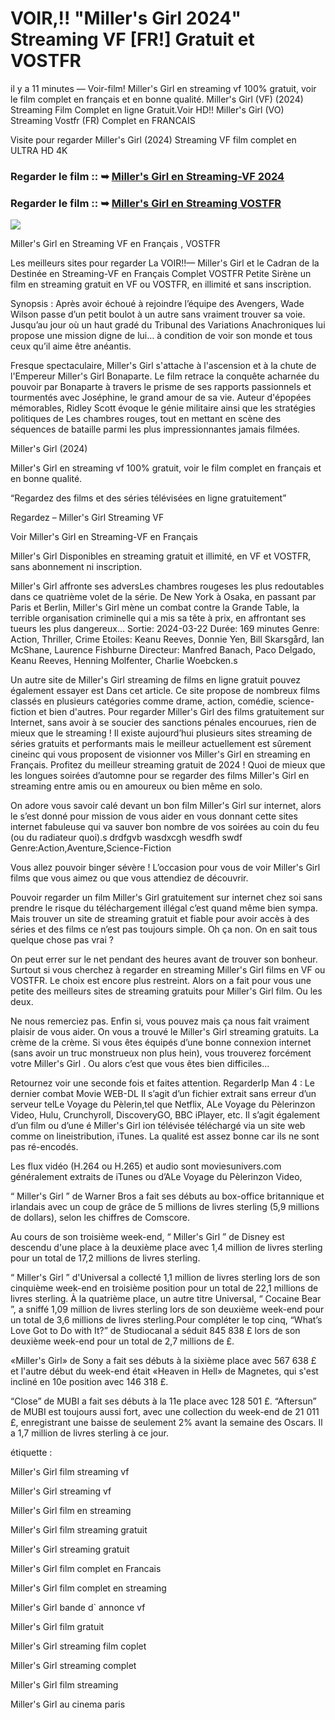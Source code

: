 # VOIR,!! "Miller's Girl 2024" Streaming VF [FR!] Gratuit et VOSTFR

il y a 11 minutes — Voir-film! Miller's Girl en streaming vf 100% gratuit, voir le film complet en français et en bonne qualité. Miller's Girl (VF) (2024) Streaming Film Complet en ligne Gratuit.Voir HD!! Miller's Girl (VO) Streaming Vostfr (FR) Complet en FRANCAIS

Visite pour regarder Miller's Girl (2024) Streaming VF film complet en ULTRA HD 4K

### Regarder le film :: ➥ [Miller's Girl en Streaming-VF 2024](https://t.co/isKnN0D6xL)

### Regarder le film :: ➥ [Miller's Girl en Streaming VOSTFR](https://t.co/isKnN0D6xL)

<p dir="auto"><a href="https://t.co/isKnN0D6xL" title="PLAYNOW" rel="nofollow"><img src="https://i.imgur.com/jhNGoEt.gif" style="max-width: 100%;"></a></p>

Miller's Girl en Streaming VF en Français , VOSTFR

Les meilleurs sites pour regarder La VOIR!!— Miller's Girl et le Cadran de la Destinée en Streaming-VF en Français Complet VOSTFR Petite Sirène un film en streaming gratuit en VF ou VOSTFR, en illimité et sans inscription.

Synopsis : Après avoir échoué à rejoindre l’équipe des Avengers, Wade Wilson passe d’un petit boulot à un autre sans vraiment trouver sa voie. Jusqu’au jour où un haut gradé du Tribunal des Variations Anachroniques lui propose une mission digne de lui… à condition de voir son monde et tous ceux qu’il aime être anéantis.

Fresque spectaculaire, Miller's Girl s'attache à l'ascension et à la chute de l'Empereur Miller's Girl Bonaparte. Le film retrace la conquête acharnée du pouvoir par Bonaparte à travers le prisme de ses rapports passionnels et tourmentés avec Joséphine, le grand amour de sa vie. Auteur d'épopées mémorables, Ridley Scott évoque le génie militaire ainsi que les stratégies politiques de Les chambres rouges, tout en mettant en scène des séquences de bataille parmi les plus impressionnantes jamais filmées.

Miller's Girl (2024)

Miller's Girl en streaming vf 100% gratuit, voir le film complet en français et en bonne qualité.

“Regardez des films et des séries télévisées en ligne gratuitement”

Regardez – Miller's Girl Streaming VF

Voir Miller's Girl en Streaming-VF en Français

Miller's Girl Disponibles en streaming gratuit et illimité, en VF et VOSTFR, sans abonnement ni inscription.

Miller's Girl affronte ses adversLes chambres rougeses les plus redoutables dans ce quatrième volet de la série. De New York à Osaka, en passant par Paris et Berlin, Miller's Girl mène un combat contre la Grande Table, la terrible organisation criminelle qui a mis sa tête à prix, en affrontant ses tueurs les plus dangereux... Sortie: 2024-03-22 Durée: 169 minutes Genre: Action, Thriller, Crime Etoiles: Keanu Reeves, Donnie Yen, Bill Skarsgård, Ian McShane, Laurence Fishburne Directeur: Manfred Banach, Paco Delgado, Keanu Reeves, Henning Molfenter, Charlie Woebcken.s

Un autre site de Miller's Girl streaming de films en ligne gratuit pouvez également essayer est Dans cet article. Ce site propose de nombreux films classés en plusieurs catégories comme drame, action, comédie, science-fiction et bien d'autres. Pour regarder Miller's Girl des films gratuitement sur Internet, sans avoir à se soucier des sanctions pénales encourues, rien de mieux que le streaming ! Il existe aujourd’hui plusieurs sites streaming de séries gratuits et performants mais le meilleur actuellement est sûrement cineinc qui vous proposent de visionner vos Miller's Girl en streaming en Français. Profitez du meilleur streaming gratuit de 2024 ! Quoi de mieux que les longues soirées d’automne pour se regarder des films Miller's Girl en streaming entre amis ou en amoureux ou bien même en solo.

On adore vous savoir calé devant un bon film Miller's Girl sur internet, alors le s’est donné pour mission de vous aider en vous donnant cette sites internet fabuleuse qui va sauver bon nombre de vos soirées au coin du feu (ou du radiateur quoi).s drdfgvb wasdxcgh wesdfh swdf Genre:Action,Aventure,Science-Fiction

Vous allez pouvoir binger sévère ! L’occasion pour vous de voir Miller's Girl films que vous aimez ou que vous attendiez de découvrir.

Pouvoir regarder un film Miller's Girl gratuitement sur internet chez soi sans prendre le risque du téléchargement illégal c’est quand même bien sympa. Mais trouver un site de streaming gratuit et fiable pour avoir accès à des séries et des films ce n’est pas toujours simple. Oh ça non. On en sait tous quelque chose pas vrai ?

On peut errer sur le net pendant des heures avant de trouver son bonheur. Surtout si vous cherchez à regarder en streaming Miller's Girl films en VF ou VOSTFR. Le choix est encore plus restreint. Alors on a fait pour vous une petite des meilleurs sites de streaming gratuits pour Miller's Girl film. Ou les deux.

Ne nous remerciez pas. Enfin si, vous pouvez mais ça nous fait vraiment plaisir de vous aider. On vous a trouvé le Miller's Girl streaming gratuits. La crème de la crème. Si vous êtes équipés d’une bonne connexion internet (sans avoir un truc monstrueux non plus hein), vous trouverez forcément votre Miller's Girl . Ou alors c’est que vous êtes bien difficiles…

Retournez voir une seconde fois et faites attention. RegarderIp Man 4 : Le dernier combat Movie WEB-DL Il s’agit d’un fichier extrait sans erreur d’un serveur telLe Voyage du Pèlerin,tel que Netflix, ALe Voyage du Pèlerinzon Video, Hulu, Crunchyroll, DiscoveryGO, BBC iPlayer, etc. Il s’agit également d’un film ou d’une é Miller's Girl ion télévisée téléchargé via un site web comme on lineistribution, iTunes. La qualité est assez bonne car ils ne sont pas ré-encodés.

Les flux vidéo (H.264 ou H.265) et audio sont moviesunivers.com généralement extraits de iTunes ou d’ALe Voyage du Pèlerinzon Video,

“ Miller's Girl ” de Warner Bros a fait ses débuts au box-office britannique et irlandais avec un coup de grâce de 5 millions de livres sterling (5,9 millions de dollars), selon les chiffres de Comscore.

Au cours de son troisième week-end, “ Miller's Girl ” de Disney est descendu d'une place à la deuxième place avec 1,4 million de livres sterling pour un total de 17,2 millions de livres sterling.

“ Miller's Girl ” d'Universal a collecté 1,1 million de livres sterling lors de son cinquième week-end en troisième position pour un total de 22,1 millions de livres sterling. À la quatrième place, un autre titre Universal, “ Cocaine Bear ”, a sniffé 1,09 million de livres sterling lors de son deuxième week-end pour un total de 3,6 millions de livres sterling.Pour compléter le top cinq, “What’s Love Got to Do with It?” de Studiocanal a séduit 845 838 £ lors de son deuxième week-end pour un total de 2,7 millions de £.

«Miller's Girl» de Sony a fait ses débuts à la sixième place avec 567 638 £ et l'autre début du week-end était «Heaven in Hell» de Magnetes, qui s'est incliné en 10e position avec 146 318 £.

“Close” de MUBI a fait ses débuts à la 11e place avec 128 501 £. “Aftersun” de MUBI est toujours aussi fort, avec une collection du week-end de 21 011 £, enregistrant une baisse de seulement 2% avant la semaine des Oscars. Il a 1,7 million de livres sterling à ce jour.

étiquette :

Miller's Girl film streaming vf

Miller's Girl streaming vf

Miller's Girl film en streaming

Miller's Girl film streaming gratuit

Miller's Girl streaming gratuit

Miller's Girl film complet en Francais

Miller's Girl film complet en streaming

Miller's Girl bande d` annonce vf

Miller's Girl film gratuit

Miller's Girl streaming film coplet

Miller's Girl streaming complet

Miller's Girl film streaming

Miller's Girl au cinema paris
